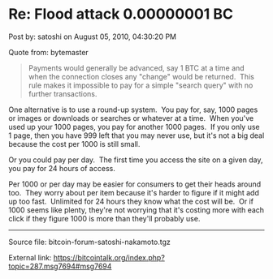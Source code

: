 # Re: Flood attack 0.00000001 BC

Post by: satoshi on August 05, 2010, 04:30:20 PM

Quote from: bytemaster

> Payments would generally be advanced, say 1 BTC at a time and when the connection closes any "change" would be returned. &nbsp;This rule makes it impossible to pay for a simple "search query" with no further transactions.

One alternative is to use a round-up system. &nbsp;You pay for, say, 1000 pages or images or downloads or searches or whatever at a time. &nbsp;When you've used up your 1000 pages, you pay for another 1000 pages. &nbsp;If you only use 1 page, then you have 999 left that you may never use, but it's not a big deal because the cost per 1000 is still small.

Or you could pay per day. &nbsp;The first time you access the site on a given day, you pay for 24 hours of access.

Per 1000 or per day may be easier for consumers to get their heads around too. &nbsp;They worry about per item because it's harder to figure if it might add up too fast. &nbsp;Unlimited for 24 hours they know what the cost will be. &nbsp;Or if 1000 seems like plenty, they're not worrying that it's costing more with each click if they figure 1000 is more than they'll probably use.

---

Source file: bitcoin-forum-satoshi-nakamoto.tgz

External link: https://bitcointalk.org/index.php?topic=287.msg7694#msg7694

